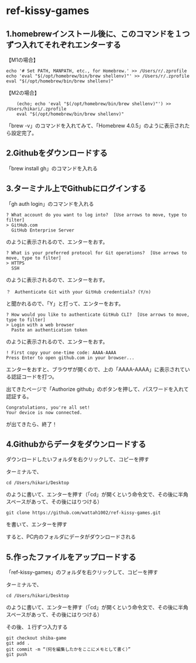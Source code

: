 # ref-kissy-games

## 1.homebrewインストール後に、このコマンドを１つずつ入れてそれぞれエンターする

【M1の場合】

```
echo '# Set PATH, MANPATH, etc., for Homebrew.' >> /Users/r/.zprofile
echo 'eval "$(/opt/homebrew/bin/brew shellenv)"' >> /Users/r/.zprofile
eval "$(/opt/homebrew/bin/brew shellenv)"
```

【M2の場合】
```
    (echo; echo 'eval "$(/opt/homebrew/bin/brew shellenv)"') >> /Users/hikari/.zprofile
    eval "$(/opt/homebrew/bin/brew shellenv)"
```

「brew -v」のコマンドを入れてみて、「Homebrew 4.0.5」のように表示されたら設定完了。


## 2.Githubをダウンロードする
「brew install gh」のコマンドを入れる


## 3.ターミナル上でGithubにログインする
「gh auth login」のコマンドを入れる

```
? What account do you want to log into?  [Use arrows to move, type to filter]
> GitHub.com
  GitHub Enterprise Server
```

のように表示されるので、エンターをおす。

```
? What is your preferred protocol for Git operations?  [Use arrows to move, type to filter]
> HTTPS
  SSH
```

のように表示されるので、エンターをおす。

```
？　Authenticate Git with your GitHub credentials? (Y/n)
```

と聞かれるので、「Y」と打って、エンターをおす。

```
? How would you like to authenticate GitHub CLI?  [Use arrows to move, type to filter]
> Login with a web browser
  Paste an authentication token
```

のように表示されるので、エンターをおす。


```
! First copy your one-time code: AAAA-AAAA
Press Enter to open github.com in your browser... 
```

エンターをおすと、ブラウザが開くので、上の「AAAA-AAAA」に表示されている認証コードを打つ。

出てきたページで「Authorize github」のボタンを押して、パスワードを入れて認証する。

```
Congratulations, you're all set!
Your device is now connected.
```

が出てきたら、終了！

## 4.Githubからデータをダウンロードする

ダウンロードしたいフォルダを右クリックして、コピーを押す

ターミナルで、
```
cd /Users/hikari/Desktop
```

のように書いて、エンターを押す（「cd」が開くという命令文で、その後に半角スペースがあって、その後にはりつける）

```
git clone https://github.com/wattah1002/ref-kissy-games.git
```

を書いて、エンターを押す

すると、PC内のフォルダにデータがダウンロードされる
 
  
  
   
## 5.作ったファイルをアップロードする

「ref-kissy-games」のフォルダを右クリックして、コピーを押す

ターミナルで、
```
cd /Users/hikari/Desktop
```

のように書いて、エンターを押す（「cd」が開くという命令文で、その後に半角スペースがあって、その後にはりつける）


その後、１行ずつ入力する

```
git checkout shiba-game
git add .
git commit -m “（何を編集したかをここにメモとして書く）”
git push
```
